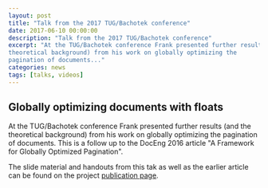 ```yaml
---
layout: post
title: "Talk from the 2017 TUG/Bachotek conference"
date: 2017-06-10 00:00:00
description: "Talk from the 2017 TUG/Bachotek conference"
excerpt: "At the TUG/Bachotek conference Frank presented further results (and the
theoretical background) from his work on globally optimizing the
pagination of documents..."
categories: news
tags: [talks, videos]
---
```


## Globally optimizing documents with floats

At the TUG/Bachotek conference Frank presented further results (and the
theoretical background) from his work on globally optimizing the
pagination of documents. This is a follow up to the DocEng 2016
article "A Framework for Globally Optimized Pagination".


The slide material and handouts from this tak as well as the earlier
article can be found on the project [publication
page]({{site.baseurl}}/publications/).
